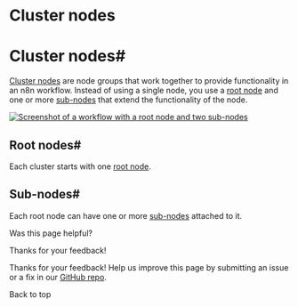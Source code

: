 # Cluster nodes

[ ](https://github.com/n8n-io/n8n-docs/edit/main/docs/integrations/builtin/cluster-nodes/index.md "Edit this page")

# Cluster nodes#

[Cluster nodes](../../../glossary/#cluster-node-n8n) are node groups that work together to provide functionality in an n8n workflow. Instead of using a single node, you use a [root node](../../../glossary/#root-node-n8n) and one or more [sub-nodes](../../../glossary/#sub-node-n8n) that extend the functionality of the node.

[![Screenshot of a workflow with a root node and two sub-nodes](../../../_images/integrations/builtin/cluster-nodes/root-sub-nodes.png)](https://docs.n8n.io/_images/integrations/builtin/cluster-nodes/root-sub-nodes.png)

## Root nodes#

Each cluster starts with one [root node](../../../glossary/#root-node-n8n).

## Sub-nodes#

Each root node can have one or more [sub-nodes](../../../glossary/#sub-node-n8n) attached to it.

Was this page helpful? 

Thanks for your feedback! 

Thanks for your feedback! Help us improve this page by submitting an issue or a fix in our [GitHub repo](https://github.com/n8n-io/n8n-docs). 

Back to top 
